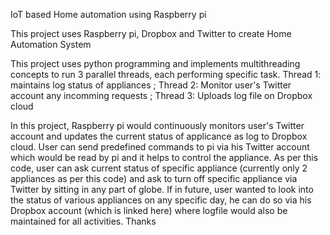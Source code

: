 IoT based Home automation using Raspberry pi

This project uses Raspberry pi, Dropbox and Twitter to create Home Automation System

This project uses python programming and implements multithreading concepts to run 3 parallel threads, each performing specific 
task. 
Thread 1: maintains log status of appliances ; 
Thread 2: Monitor user's Twitter account any incomming requests ; 
Thread 3: Uploads log file on Dropbox cloud

In this project, Raspberry pi would continuously monitors user's Twitter account and updates the current status of applicance 
as log to Dropbox cloud. User can send predefined commands to pi via his Twitter account which would be read by pi and 
it helps to control the appliance.
As per this code, user can ask current status of specific appliance (currently only 2 appliances as per this code) and ask to 
turn off specific appliance via Twitter by sitting in any part of globe. If in future, user wanted to look into the status of 
various appliances on any specific day, he can do so via his Dropbox account (which is linked here) where logfile would also 
be maintained for all activities. Thanks


